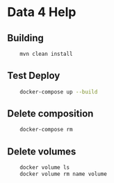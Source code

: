 # Data 4 Help

## Building

```sh
    mvn clean install
```

## Test Deploy
```sh
    docker-compose up --build
```

## Delete composition
```sh
    docker-compose rm 
```

## Delete volumes
```sh
    docker volume ls
    docker volume rm name volume
```